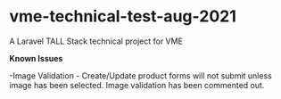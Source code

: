 # vme-technical-test-aug-2021
 A Laravel TALL Stack technical project for VME
 
 **Known Issues**
 
 -Image Validation - Create/Update product forms will not submit unless image has been selected. Image validation has been commented out.
